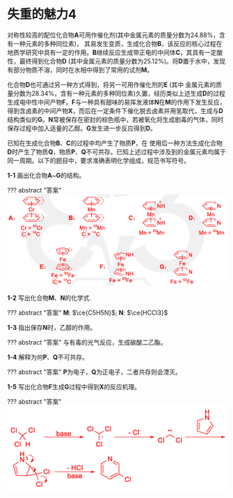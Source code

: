 # 失重的魅力4

对称性较高的配位化合物**A**可用作催化剂(其中金属元素的质量分数为24.88%，含有一种元素的多种同位素)， 其易发生变质，生成化合物**B**，该反应的核心过程在地质学研究中具有一定的作用。**B**继续反应生成带正电的中间体**C**，其具有一定酸性，最终得到化合物**D** (其中金属元素的质量分数为25.12%)。将**D**置于水中，发现有部分物质不溶，同时在水相中得到了常用的试剂**M**。

化合物**D**也可通过另一种方式得到，将另一可用作催化剂的**E** (其中 金属元素的质量分数为28.34%，含有一种元素的多种同位素)久置，经历类似上述生成**D**的过程生成电中性中间产物**F**。**F**与一种具有甜味的易挥发液体**N**在**M**的作用下发生反应，得到含卤素的中间产物**X**，而后在一定条件下催化脱去卤素并用氢取代，生成与**D**结构类似的**G**。**N**常被保存在密封的棕色瓶中，若被氧化将生成剧毒的气体，同时保存过程中加入适量的乙醇。**G**发生进一步反应得到**D**。

已知在生成化合物**B**、**C**的过程中均产生了物质**P**，在 使用后一种方法生成化合物**D**时产生了物质**Q**，物质**P**、**Q**不可共存。已知上述过程中涉及到的金属元素均属于同一周期。以下的题目中，要求准确表明化学组成，规范书写符号。

**1-1** 画出化合物**A**~**G**的结构。

??? abstract "答案"
	![sz4-1](imgs\sz4-1.png)

**1-2** 写出化合物**M**、**N**的化学式.

??? abstract "答案"
	**M**: $\ce{C5H5N}$; **N**: $\ce{HCCl3}$

**1-3** 指出保存**N**时，乙醇的作用。 

??? abstract "答案"
	与有毒的光气反应，生成碳酸二乙酯。

**1-4** 解释为何**P**、**Q**不可共存。 

??? abstract "答案"
	**P**为电子，**Q**为正电子，二者共存则会湮灭。

**1-5** 写出化合物**F**生成**G**过程中得到**X**的反应机理。 

??? abstract "答案"
	![sz4-5](imgs\sz4-5.png)